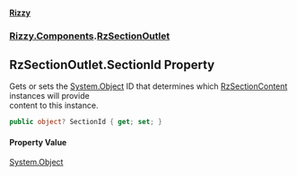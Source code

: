 #### [Rizzy](index.md 'index')
### [Rizzy.Components](Rizzy.Components.md 'Rizzy.Components').[RzSectionOutlet](Rizzy.Components.RzSectionOutlet.md 'Rizzy.Components.RzSectionOutlet')

## RzSectionOutlet.SectionId Property

Gets or sets the [System.Object](https://docs.microsoft.com/en-us/dotnet/api/System.Object 'System.Object') ID that determines which [RzSectionContent](Rizzy.Components.RzSectionContent.md 'Rizzy.Components.RzSectionContent') instances will provide  
content to this instance.

```csharp
public object? SectionId { get; set; }
```

#### Property Value
[System.Object](https://docs.microsoft.com/en-us/dotnet/api/System.Object 'System.Object')